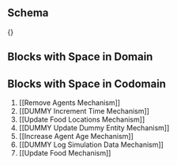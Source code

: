 ## Schema

{}

## Blocks with Space in Domain

## Blocks with Space in Codomain
1. [[Remove Agents Mechanism]]
2. [[DUMMY Increment Time Mechanism]]
3. [[Update Food Locations Mechanism]]
4. [[DUMMY Update Dummy Entity Mechanism]]
5. [[Increase Agent Age Mechanism]]
6. [[DUMMY Log Simulation Data Mechanism]]
7. [[Update Food Mechanism]]


